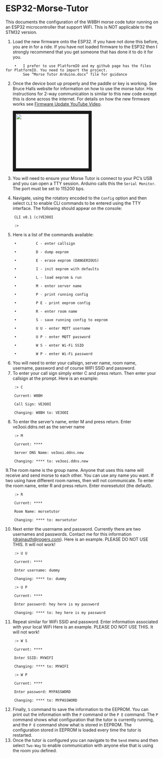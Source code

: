 # ESP32-Morse-Tutor

This documents the configuration of the W8BH morse code tutor running on an ESP32 microcontroller that support WiFi.  This is NOT applicable to the STM32 version.
1.	Load the new firmware onto the ESP32.  If you have not done this before, you are in for a ride.  If you have not loaded firmware to the ESP32 then I strongly recommend that you get someone that has done it to do it for you.
```
	•	I prefer to use PlatformIO and my github page has the files for PlatformIO. You need to import the project.  
		See “Morse Tutor Arduino.docx” file for guidance
```
2.	Once the device boot up properly and the paddle or key is working. See Bruce Halls website for information on how to use the morse tutor. His instructions for 2-way communication is similar to this new code except this is done across the internet. For details on how the new firmware works see [Firmware Update YouTube Video](https://youtu.be/wOhMsPQrY3k/).

	<a href="http://www.youtube.com/watch?feature=player_embedded&v=wOhMsPQrY3k" target="_blank"><img src="http://img.youtube.com/vi/wOhMsPQrY3k/0.jpg" width="240" height="180" border="10" /></a>

4.	You will need to ensure your Morse Tutor is connect to your PC’s USB and you can open a TTY session.  Arduino calls this the `Serial Monitor`.  The port must be set to 115200 bps.  
5.	Navigate, using the rotatory encoded to the `Config` option and then select `CLI` to enable CLI commands to be entered using the TTY interface.  The following should appear on the console:
```
	CLI v0.1 (c)VE3OOI
	
	:>
```
5.	Here is a list of the commands available:
```
  	•	      C - enter callsign

  	•	      D - dump eeprom

  	•	      E - erase eeprom (DANGERIOUS)

  	•	      I - init eeprom with defaults

  	•	      L - load eeprom & run

  	•	      M - enter server name

  	•	      P - print running config

	•	      P E - print eeprom config

	•	      R - enter room name

  	•	      S - save running config to eeprom

  	•	      U U - enter MQTT username

  	•	      U P - enter MQTT password

  	•	      W S - enter Wi-Fi SSID

  	•	      W P - enter Wi-Fi password
```
6.	You will need to enter your callsign, server name, room name, username, password and of course WIFI SSID and password.
7.	To enter your call sign simply enter C and press return. Then enter your callsign at the prompt. Here is an example:
```
	:> C
  	
	Current: W8BH 
  	
	Call Sign: VE3OOI
  	
	Changing: W8BH to: VE3OOI
```
8.	To enter the server’s name, enter M and press return. Enter ve3ooi.ddns.net as the server name
```  
  	:> M

  	Current: ****

  	Server DNS Name: ve3ooi.ddns.new

  	Changing: **** to: ve3ooi.ddns.new
```
9.The room name is the group name.  Anyone that uses this name will receive and send morse to each other.  You can use any name you want.  If two using have different room names, then will not communicate.  To enter the room name, enter R and press return. Enter moresetutot (the default).
```
  	:> R

  	Current: ****

  	Room Name: morsetutor

  	Changing: **** to: morsetutor
```
10.	Next enter the username and password.  Currently there are two usernames and passwords.  Contact me for this information (drajnauth@rogers.com). 
Here is an example. PLEASE DO NOT USE THIS. It will not work!
```
	:> U U

	Current: ****

	Enter username: dummy

	Changing: **** to: dummy
```
```
	:> U P

	Current: ****

	Enter password: hey here is my password

	Changing: **** to: hey here is my password
```
11.	Repeat similar for WiFi SSID and password.  Enter information associated with your local WiFi
Here is an example. PLEASE DO NOT USE THIS. It will not work!
```
	:> W S

	Current: ****

	Enter SSID: MYWIFI

	Changing: **** to: MYWIFI
```
```
	:> W P
	
	Current: ****
	
	Enter password: MYPASSWORD
	
	Changing: **** to: MYPASSWORD
```
12.	Finally, `S` command to save the information to the EEPROM.  You can print out the information with the `P` command or the `P E` command.  The `P` command shows what configuration that the tutor is currently running, and the `P E` command show what is stored in EEPROM.  The configuration stored in EEPROM is loaded every time the tutor is restarted.
13.	Once the tutor is configured you can navigate to the `Send` menu and then select `Two-Way` to enable communication with anyone else that is using the room you defined.

